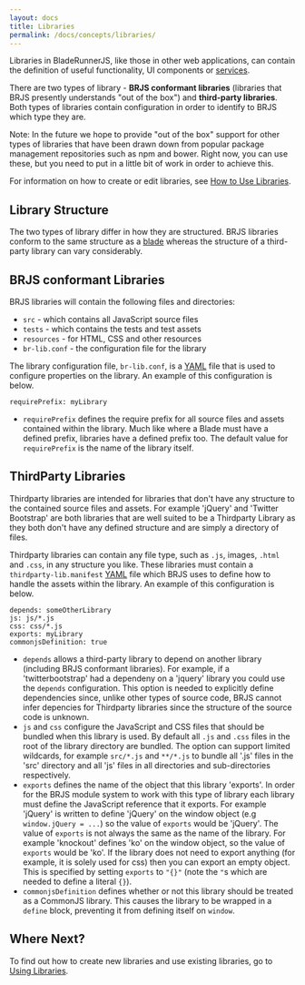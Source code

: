 ```yaml
---
layout: docs
title: Libraries
permalink: /docs/concepts/libraries/
---
```


Libraries in BladeRunnerJS, like those in other web applications, can contain the definition of useful functionality, UI components or [services](http://bladerunnerjs.org/docs/concepts/services/).

There are two types of library - **BRJS conformant libraries** (libraries that BRJS presently understands "out of the box") and **third-party libraries**. Both types of libraries contain configuration in order to identify to BRJS which type they are.

<div class="alert alert-info">
  <p>Note: In the future we hope to provide "out of the box" support for other types of libraries that have been drawn down from popular package management repositories such as npm and bower. Right now, you can use these, but you need to put in a little bit of work in order to achieve this.<p>
</div>

For information on how to create or edit libraries, see [How to Use Libraries](/docs/use/use_libraries/).

## Library Structure

The two types of library differ in how they are structured. BRJS libraries conform to the same structure as a [blade](/docs/concepts/blades/) whereas the structure of a third-party library can vary considerably.

## BRJS conformant Libraries

BRJS libraries will contain the following files and directories:

- `src` - which contains all JavaScript source files
- `tests` - which contains the tests and test assets
- `resources` - for HTML, CSS and other resources
- `br-lib.conf` - the configuration file for the library

The library configuration file, `br-lib.conf`, is a [YAML](http://en.wikipedia.org/wiki/YAML) file that is used to configure properties on the library. An example of this configuration is below.

```
requirePrefix: myLibrary
```

- `requirePrefix` defines the require prefix for all source files and assets contained within the library. Much like where a Blade must have a defined prefix, libraries have a defined prefix too. The default value for `requirePrefix` is the name of the library itself.

## ThirdParty Libraries

Thirdparty libraries are intended for libraries that don't have any structure to the contained source files and assets. For example 'jQuery' and 'Twitter Bootstrap' are both libraries that are well suited to be a Thirdparty Library as they both don't have any defined structure and are simply a directory of files.

Thirdparty libraries can contain any file type, such as `.js`, images, `.html` and `.css`, in any structure you like. These libraries must contain a `thirdparty-lib.manifest` [YAML](http://en.wikipedia.org/wiki/YAML) file which BRJS uses to define how to handle the assets within the library. An example of this configuration is below.

```
depends: someOtherLibrary
js: js/*.js
css: css/*.js
exports: myLibrary
commonjsDefinition: true
```

- `depends` allows a third-party library to depend on another library (including BRJS conformant libraries). For example, if a 'twitterbootstrap' had a dependeny on a 'jquery' library you could use the `depends` configuration. This option is needed to explicitly define dependencies since, unlike other types of source code, BRJS cannot infer depencies for Thirdparty libraries since the structure of the source code is unknown.
- `js` and `css` configure the JavaScript and CSS files that should be bundled when this library is used. By default all `.js` and `.css` files in the root of the library directory are bundled. The option can support limited wildcards, for example `src/*.js` and `**/*.js` to bundle all '.js' files in the 'src' directory and all 'js' files in all directories and sub-directories respectively.
- `exports` defines the name of the object that this library 'exports'. In order for the BRJS module system to work with this type of library each library must define the JavaScript reference that it exports. For example 'jQuery' is written to define 'jQuery' on the window object (e.g `window.jQuery = ...`) so the value of `exports` would be 'jQuery'. The value of `exports` is not always the same as the name of the library. For example 'knockout' defines 'ko' on the window object, so the value of `exports` would be 'ko'. If the library does not need to export anything (for example, it is solely used for css) then you can export an empty object. This is specified by setting `exports` to `"{}"` (note the `"`s which are needed to define a literal `{}`).
- `commonjsDefinition` defines whether or not this library should be treated as a CommonJS library. This causes the library to be wrapped in a `define` block, preventing it from defining itself on `window`.

## Where Next?

To find out how to create new libraries and use existing libraries, go to [Using Libraries](/docs/use/use_libraries/).
